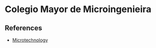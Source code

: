 # Colegio Mayor de Microingenieira

## References

- [Microtechnology](https://en.wikipedia.org/wiki/Microtechnology)